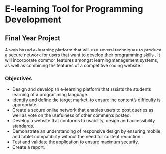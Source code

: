 #  E-learning Tool for Programming Development 
## Final Year Project ##
A web based e-learning platform that will use several techniques to produce a secure network for users that want to develop their programming skills . It will incorporate common features amongst learning management systems, as well as combining the features of a competitive coding website.

### Objectives ###
* Design and develop an e-learning platform that assists the students learning of a programming language. 
* Identify and define the target market, to ensure the content’s difficulty is appropriate.
* Create a secure online network that enables users to post queries as well as vote on the usefulness of other comments posted. 
* Develop a website that conforms to usability, design and accessibility standards. 
* Demonstrate an understanding of responsive design by ensuring mobile and tablet compatibility without the need for content reduction. 
* Test and validate the application to ensure maximum security. 
* Create a report. 


